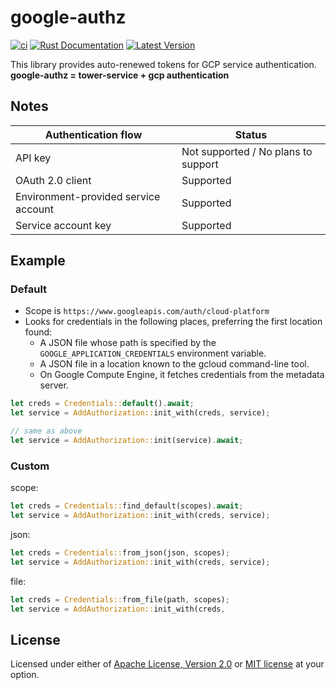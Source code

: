# google-authz

[![ci](https://github.com/mechiru/google-authz/workflows/ci/badge.svg)](https://github.com/mechiru/google-authz/actions?query=workflow:ci)
[![Rust Documentation](https://docs.rs/google-authz/badge.svg)](https://docs.rs/google-authz)
[![Latest Version](https://img.shields.io/crates/v/google-authz.svg)](https://crates.io/crates/google-authz)

This library provides auto-renewed tokens for GCP service authentication.
**google-authz = tower-service + gcp authentication**

## Notes

| Authentication flow                  | Status                              |
|--------------------------------------|-------------------------------------|
| API key                              | Not supported / No plans to support |
| OAuth 2.0 client                     | Supported                           |
| Environment-provided service account | Supported                           |
| Service account key                  | Supported                           |


## Example

### Default

- Scope is `https://www.googleapis.com/auth/cloud-platform`
- Looks for credentials in the following places, preferring the first location found:
  - A JSON file whose path is specified by the `GOOGLE_APPLICATION_CREDENTIALS` environment variable.
  - A JSON file in a location known to the gcloud command-line tool.
  - On Google Compute Engine, it fetches credentials from the metadata server.

```rust
let creds = Credentials::default().await;
let service = AddAuthorization::init_with(creds, service);

// same as above
let service = AddAuthorization::init(service).await;
```


### Custom

scope:
```rust
let creds = Credentials::find_default(scopes).await;
let service = AddAuthorization::init_with(creds, service);
```

json:
```rust
let creds = Credentials::from_json(json, scopes);
let service = AddAuthorization::init_with(creds, service);
```

file:
```rust
let creds = Credentials::from_file(path, scopes);
let service = AddAuthorization::init_with(creds, 
```


## License

Licensed under either of [Apache License, Version 2.0](./LICENSE-APACHE) or [MIT license](./LICENSE-MIT) at your option.
